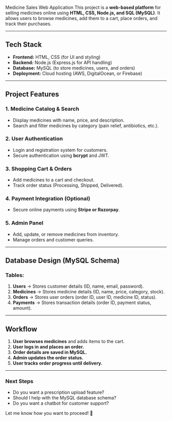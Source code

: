 Medicine Sales Web Application
This project is a **web-based platform** for selling medicines online using **HTML, CSS, Node.js, and SQL (MySQL)**. It allows users to browse medicines, add them to a cart, place orders, and track their purchases.  

---

## **Tech Stack**  
- **Frontend:** HTML, CSS (for UI and styling)  
- **Backend:** Node.js (Express.js for API handling)  
- **Database:** MySQL (to store medicines, users, and orders)  
- **Deployment:** Cloud hosting (AWS, DigitalOcean, or Firebase)  

---

## **Project Features**  

### **1. Medicine Catalog & Search**  
- Display medicines with name, price, and description.  
- Search and filter medicines by category (pain relief, antibiotics, etc.).  

### **2. User Authentication**  
- Login and registration system for customers.  
- Secure authentication using **bcrypt** and JWT.  

### **3. Shopping Cart & Orders**  
- Add medicines to a cart and checkout.  
- Track order status (Processing, Shipped, Delivered).  

### **4. Payment Integration (Optional)**  
- Secure online payments using **Stripe or Razorpay**.  

### **5. Admin Panel**  
- Add, update, or remove medicines from inventory.  
- Manage orders and customer queries.  

---

## **Database Design (MySQL Schema)**  

### **Tables:**  
1. **Users** → Stores customer details (ID, name, email, password).  
2. **Medicines** → Stores medicine details (ID, name, price, category, stock).  
3. **Orders** → Stores user orders (order ID, user ID, medicine ID, status).  
4. **Payments** → Stores transaction details (order ID, payment status, amount).  

---

## **Workflow**  
1. **User browses medicines** and adds items to the cart.  
2. **User logs in and places an order.**  
3. **Order details are saved in MySQL.**  
4. **Admin updates the order status.**  
5. **User tracks order progress until delivery.**  

---

### **Next Steps**  
- Do you want a prescription upload feature?  
- Should I help with the MySQL database schema?  
- Do you want a chatbot for customer support?  

Let me know how you want to proceed! 🚀
